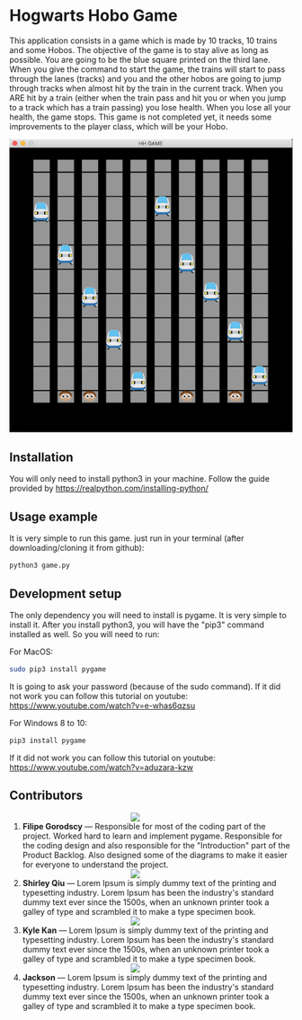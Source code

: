 # Hogwarts Hobo Game

This application consists in a game which is made by 10 tracks, 10 trains and some Hobos. The objective of the game is to stay alive as long as possible. You are going to be the blue square printed on the third lane.
When you give the command to start the game, the trains will start to pass through the lanes (tracks) and you and the other hobos are going to jump through tracks when almost hit by the train in the current track.
When you ARE hit by a train (either when the train pass and hit you or when you jump to a track which has a train passing) you lose health. When you lose all your health, the game stops.
This game is not completed yet, it needs some improvements to the player class, which will be your Hobo.

![](images/HH-Game.png)

## Installation

You will only need to install python3 in your machine. Follow the guide provided by
https://realpython.com/installing-python/

## Usage example

It is very simple to run this game. just run in your terminal (after downloading/cloning it from github):

```sh
python3 game.py
```

## Development setup

The only dependency you will need to install is pygame. It is very simple to install it. After you install python3, you will have the "pip3" command installed as well. So you will need to run:

For MacOS:

```sh
sudo pip3 install pygame
```

It is going to ask your password (because of the sudo command).
If it did not work you can follow this tutorial on youtube: https://www.youtube.com/watch?v=e-whas6qzsu

For Windows 8 to 10:

```sh
pip3 install pygame
```

If it did not work you can follow this tutorial on youtube: https://www.youtube.com/watch?v=aduzara-kzw

## Contributors

<ol>
    <a href="https://github.com/FilipeGorodscy"><img style="display: block; margin-left: auto; margin-right: auto; width: 20%;" src="https://avatars0.githubusercontent.com/u/53091098?s=460&u=d3e992090857c9e4e4a556ee272e227c4fba51e4&v=4" class="center"/></a>
    <li><b>Filipe Gorodscy</b> — Responsible for most of the coding part of the project. Worked hard to learn and implement pygame. Responsible for the coding design and also responsible for the "Introduction" part of the Product Backlog. Also designed some of the diagrams to make it easier for everyone to understand the project.</li>
    <a href="https://github.com/Shirley-qiu"><img style="display: block; margin-left: auto; margin-right: auto; width: 20%;" src="https://avatars0.githubusercontent.com/u/46514410?s=460&u=0e419674bea4056183b3e7c55bb2c99c531c93f1&v=4" class="center"/></a>
    <li><b>Shirley Qiu</b> — Lorem Ipsum is simply dummy text of the printing and typesetting industry. Lorem Ipsum has been the industry's standard dummy text ever since the 1500s, when an unknown printer took a galley of type and scrambled it to make a type specimen book. </li>
    <a href="https://github.com/IJNAmatsukaze"><img style="display: block; margin-left: auto; margin-right: auto; width: 20%;" src="https://avatars2.githubusercontent.com/u/46411829?s=460&u=5cd87c4c83e9dd4f7c4f6b0c3eee0144e1c0d7a6&v=4" class="center"/></a>
    <li><b>Kyle Kan</b>  — Lorem Ipsum is simply dummy text of the printing and typesetting industry. Lorem Ipsum has been the industry's standard dummy text ever since the 1500s, when an unknown printer took a galley of type and scrambled it to make a type specimen book. </li>
    <a href="https://github.com/chaoyu530"><img style="display: block; margin-left: auto; margin-right: auto; width: 20%;" src="https://avatars0.githubusercontent.com/u/62677910?s=460&v=4" class="center"/></a>
    <li><b>Jackson</b> — Lorem Ipsum is simply dummy text of the printing and typesetting industry. Lorem Ipsum has been the industry's standard dummy text ever since the 1500s, when an unknown printer took a galley of type and scrambled it to make a type specimen book.</li>
</ol>

